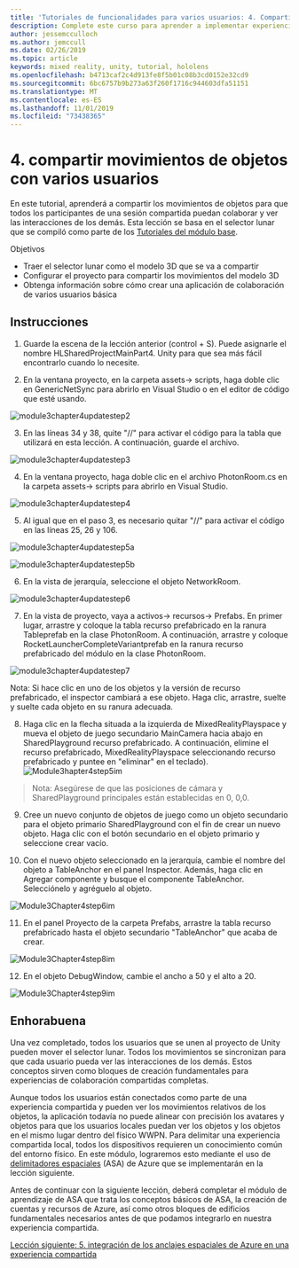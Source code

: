 ```yaml
---
title: 'Tutoriales de funcionalidades para varios usuarios: 4. Compartir movimientos de objetos con varios usuarios'
description: Complete este curso para aprender a implementar experiencias compartidas multiusuario en una aplicación de HoloLens 2.
author: jessemcculloch
ms.author: jemccull
ms.date: 02/26/2019
ms.topic: article
keywords: mixed reality, unity, tutorial, hololens
ms.openlocfilehash: b4713caf2c4d913fe8f5b01c08b3cd0152e32cd9
ms.sourcegitcommit: 6bc6757b9b273a63f260f1716c944603dfa51151
ms.translationtype: MT
ms.contentlocale: es-ES
ms.lasthandoff: 11/01/2019
ms.locfileid: "73438365"
---
```

# <a name="4-sharing-object-movements-with-multiple-users"></a>4. compartir movimientos de objetos con varios usuarios

En este tutorial, aprenderá a compartir los movimientos de objetos para que todos los participantes de una sesión compartida puedan colaborar y ver las interacciones de los demás. Esta lección se basa en el selector lunar que se compiló como parte de los [Tutoriales del módulo base](mrlearning-base.md).

Objetivos

- Traer el selector lunar como el modelo 3D que se va a compartir
- Configurar el proyecto para compartir los movimientos del modelo 3D
- Obtenga información sobre cómo crear una aplicación de colaboración de varios usuarios básica

## <a name="instructions"></a>Instrucciones


1. Guarde la escena de la lección anterior (control + S). Puede asignarle el nombre HLSharedProjectMainPart4. Unity para que sea más fácil encontrarlo cuando lo necesite.

2. En la ventana proyecto, en la carpeta assets-> scripts, haga doble clic en GenericNetSync para abrirlo en Visual Studio o en el editor de código que esté usando.  

![module3chapter4updatestep2](images/module3chapter4updatestep2.png)

3. En las líneas 34 y 38, quite "//" para activar el código para la tabla que utilizará en esta lección. A continuación, guarde el archivo. 

![module3chapter4updatestep3](images/module3chapter4updatestep3.png)

4. En la ventana proyecto, haga doble clic en el archivo PhotonRoom.cs en la carpeta assets-> scripts para abrirlo en Visual Studio. 

![module3chapter4updatestep4](images/module3chapter4updatestep4.png)

5. Al igual que en el paso 3, es necesario quitar "//" para activar el código en las líneas 25, 26 y 106.

![module3chapter4updatestep5a](images/module3chapter4updatestep5a.png) 

![module3chapter4updatestep5b](images/module3chapter4updatestep5b.png)

6. En la vista de jerarquía, seleccione el objeto NetworkRoom.

![module3chapter4updatestep6](images/module3chapter4updatestep6.png)

7. En la vista de proyecto, vaya a activos-> recursos-> Prefabs. En primer lugar, arrastre y coloque la tabla recurso prefabricado en la ranura Tableprefab en la clase PhotonRoom. A continuación, arrastre y coloque RocketLauncherCompleteVariantprefab en la ranura recurso prefabricado del módulo en la clase PhotonRoom.

![module3chapter4updatestep7](images/module3chapter4updatestep7.png)

Nota: Si hace clic en uno de los objetos y la versión de recurso prefabricado, el inspector cambiará a ese objeto. Haga clic, arrastre, suelte y suelte cada objeto en su ranura adecuada.

8. Haga clic en la flecha situada a la izquierda de MixedRealityPlayspace y mueva el objeto de juego secundario MainCamera hacia abajo en SharedPlayground recurso prefabricado. A continuación, elimine el recurso prefabricado, MixedRealityPlayspace seleccionando recurso prefabricado y puntee en "eliminar" en el teclado).
![Module3hapter4step5im](images/module3chapter4step5im.PNG)

>Nota: Asegúrese de que las posiciones de cámara y SharedPlayground principales están establecidas en 0, 0,0.
>

9. Cree un nuevo conjunto de objetos de juego como un objeto secundario para el objeto primario SharedPlayground con el fin de crear un nuevo objeto. Haga clic con el botón secundario en el objeto primario y seleccione crear vacío. 

10. Con el nuevo objeto seleccionado en la jerarquía, cambie el nombre del objeto a TableAnchor en el panel Inspector. Además, haga clic en Agregar componente y busque el componente TableAnchor. Selecciónelo y agréguelo al objeto. 

![Module3Chapter4step6im](images/module3chapter4step7im.PNG)

11. En el panel Proyecto de la carpeta Prefabs, arrastre la tabla recurso prefabricado hasta el objeto secundario "TableAnchor" que acaba de crear.

![Module3Chapter4step8im](images/module3chapter4step8im.PNG)

12. En el objeto DebugWindow, cambie el ancho a 50 y el alto a 20.

![Module3Chapter4step9im](images/module3chapter4step11im.PNG)

## <a name="congratulations"></a>Enhorabuena


Una vez completado, todos los usuarios que se unen al proyecto de Unity pueden mover el selector lunar. Todos los movimientos se sincronizan para que cada usuario pueda ver las interacciones de los demás. Estos conceptos sirven como bloques de creación fundamentales para experiencias de colaboración compartidas completas. 

Aunque todos los usuarios están conectados como parte de una experiencia compartida y pueden ver los movimientos relativos de los objetos, la aplicación todavía no puede alinear con precisión los avatares y objetos para que los usuarios locales puedan ver los objetos y los objetos en el mismo lugar dentro del físico WWPN. Para delimitar una experiencia compartida local, todos los dispositivos requieren un conocimiento común del entorno físico. En este módulo, lograremos esto mediante el uso de [delimitadores espaciales](<https://azure.microsoft.com//services/spatial-anchors/>) (ASA) de Azure que se implementarán en la lección siguiente.

Antes de continuar con la siguiente lección, deberá completar el módulo de aprendizaje de ASA que trata los conceptos básicos de ASA, la creación de cuentas y recursos de Azure, así como otros bloques de edificios fundamentales necesarios antes de que podamos integrarlo en nuestra experiencia compartida.

[Lección siguiente: 5. integración de los anclajes espaciales de Azure en una experiencia compartida](mrlearning-sharing(photon)-ch5.md)

